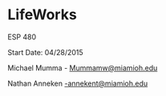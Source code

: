 # LifeWorks
ESP 480

Start Date: 04/28/2015

Michael Mumma - Mummamw@miamioh.edu

Nathan Anneken -annekent@miamioh.edu

